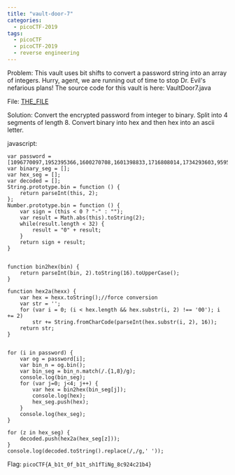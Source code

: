```yaml
---
title: "vault-door-7"
categories:
  - picoCTF-2019
tags:
  - picoCTF
  - picoCTF-2019
  - reverse engineering
---
```


Problem: This vault uses bit shifts to convert a password string into an array of integers. Hurry, agent, we are running out of time to stop Dr. Evil's nefarious plans! The source code for this vault is here: VaultDoor7.java

File: [THE_FILE](https://github.com/Yorzaren/ctf/raw/master/picoCTF-2019/problem-files/vault-door-7.java "Download file")

Solution: Convert the encrypted password from integer to binary. Split into 4 segments of length 8. Convert binary into hex and then hex into an ascii letter.

javascript:
```
var password = [1096770097,1952395366,1600270708,1601398833,1716808014,1734293603,959591523,842097204];
var binary_seg = [];
var hex_seg = [];
var decoded = [];
String.prototype.bin = function () {
	return parseInt(this, 2);
};
Number.prototype.bin = function () {
	var sign = (this < 0 ? "-" : "");
	var result = Math.abs(this).toString(2);
	while(result.length < 32) {
		result = "0" + result;
	}
	return sign + result;
}


function bin2hex(bin) {
	return parseInt(bin, 2).toString(16).toUpperCase();
}

function hex2a(hexx) {
	var hex = hexx.toString();//force conversion
	var str = '';
	for (var i = 0; (i < hex.length && hex.substr(i, 2) !== '00'); i += 2)
		str += String.fromCharCode(parseInt(hex.substr(i, 2), 16));
	return str;
}


for (i in password) {
	var og = password[i];
	var bin_n = og.bin();
	var bin_seg = bin_n.match(/.{1,8}/g);
	console.log(bin_seg);
	for (var j=0; j<4; j++) {
		var hex = bin2hex(bin_seg[j]);
		console.log(hex);
		hex_seg.push(hex);
	}
	console.log(hex_seg);
}

for (z in hex_seg) {
	decoded.push(hex2a(hex_seg[z]));
}
console.log(decoded.toString().replace(/,/g,' '));
```


Flag: ```picoCTF{A_b1t_0f_b1t_sh1fTiNg_8c924c21b4}```